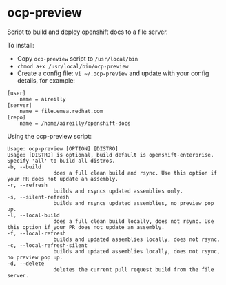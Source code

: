 # ocp-preview

Script to build and deploy openshift docs to a file server.

To install: 

* Copy `ocp-preview` script to `/usr/local/bin`
* `chmod a+x /usr/local/bin/ocp-preview`
* Create a config file: `vi ~/.ocp-preview` and update with your config details, for example:

```
[user]
    name = aireilly
[server]
    name = file.emea.redhat.com
[repo]
    name = /home/aireilly/openshift-docs
```

Using the ocp-preview script:

```
Usage: ocp-preview [OPTION] [DISTRO]
Usage: [DISTRO] is optional, build default is openshift-enterprise. Specify 'all' to build all distros.
-b, --build
               does a full clean build and rsync. Use this option if your PR does not update an assembly.
-r, --refresh
               builds and rsyncs updated assemblies only.
-s, --silent-refresh
               builds and rsyncs updated assemblies, no preview pop up.
-l, --local-build
               does a full clean build locally, does not rsync. Use this option if your PR does not update an assembly.
-f, --local-refresh
               builds and updated assemblies locally, does not rsync.
-c, --local-refresh-silent
               builds and updated assemblies locally, does not rsync, no preview pop up.
-d, --delete
               deletes the current pull request build from the file server.
```
